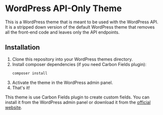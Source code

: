 # WordPress API-Only Theme

This is a WordPress theme that is meant to be used with the WordPress API. It is a stripped down version of the default WordPress theme that removes all the front-end code and leaves only the API endpoints.

## Installation

1. Clone this repository into your WordPress themes directory.
2. Install composer dependencies (if you need Carbon Fields plugin):
	```bash
	composer install
	```
2. Activate the theme in the WordPress admin panel.
3. That's it!

This theme is use Carbon Fields plugin to create custom fields. You can install it from the WordPress admin panel or download it from the [official website](https://carbonfields.net/).
